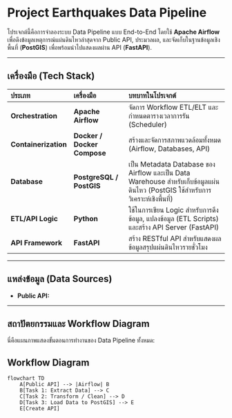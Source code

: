 # Project Earthquakes Data Pipeline

โปรเจกต์นี้คือการจำลองระบบ Data Pipeline แบบ End-to-End โดยใช้ **Apache Airflow** เพื่อดึงข้อมูลเหตุการณ์แผ่นดินไหวล่าสุดจาก Public API, ประมวลผล, และจัดเก็บในฐานข้อมูลเชิงพื้นที่ (**PostGIS**) เพื่อพร้อมนำไปแสดงผลผ่าน API (**FastAPI**).

---

## เครื่องมือ (Tech Stack)

| ประเภท | เครื่องมือ | บทบาทในโปรเจกต์ |
| :--- | :--- | :--- |
| **Orchestration** | **Apache Airflow** | จัดการ Workflow ETL/ELT และกำหนดตารางเวลาการรัน (Scheduler) |
| **Containerization** | **Docker / Docker Compose** | สร้างและจัดการสภาพแวดล้อมทั้งหมด (Airflow, Databases, API) |
| **Database** | **PostgreSQL / PostGIS** | เป็น Metadata Database ของ Airflow และเป็น Data Warehouse สำหรับเก็บข้อมูลแผ่นดินไหว (PostGIS ใช้สำหรับการวิเคราะห์เชิงพื้นที่) |
| **ETL/API Logic** | **Python** | ใช้ในการเขียน Logic สำหรับการดึงข้อมูล, แปลงข้อมูล (ETL Scripts) และสร้าง API Server (FastAPI) |
| **API Framework** | **FastAPI** | สร้าง RESTful API สำหรับแสดงผลข้อมูลสรุปแผ่นดินไหวรายชั่วโมง |

---

## แหล่งข้อมูล (Data Sources)

* **Public API:** 

---

## สถาปัตยกรรมและ Workflow Diagram

นี่คือแผนภาพแสดงขั้นตอนการทำงานของ Data Pipeline ทั้งหมด:
## **Workflow Diagram**
```mermaid
flowchart TD
    A[Public API] --> |Airflow| B
    B[Task 1: Extract Data] --> C
    C[Task 2: Transform / Clean] --> D
    D[Task 3: Load Data to PostGIS] --> E
    E[Create API] 
```
